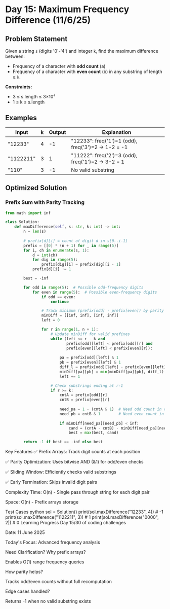 # Day 15: Maximum Frequency Difference (11/6/25)

## Problem Statement
Given a string `s` (digits '0'-'4') and integer `k`, find the maximum difference between:
- Frequency of a character with **odd count** (a)
- Frequency of a character with **even count** (b)
in any substring of length ≥ `k`.

**Constraints:**
- 3 ≤ s.length ≤ 3×10⁴
- 1 ≤ k ≤ s.length

## Examples
| Input       | k | Output | Explanation                          |
|-------------|---|--------|--------------------------------------|
| "12233"     | 4 | -1     | "12233": freq('1')=1 (odd), freq('3')=2 → 1-2 = -1 |
| "1122211"   | 3 | 1      | "11222": freq('2')=3 (odd), freq('1')=2 → 3-2 = 1 |
| "110"       | 3 | -1     | No valid substring                   |

## Optimized Solution
### Prefix Sum with Parity Tracking
```python
from math import inf

class Solution:
    def maxDifference(self, s: str, k: int) -> int:
        n = len(s)
        
        # prefix[d][i] = count of digit d in s[0..i-1]
        prefix = [[0] * (n + 1) for _ in range(5)]
        for i, ch in enumerate(s, 1):
            d = int(ch)
            for dig in range(5):
                prefix[dig][i] = prefix[dig][i - 1]
            prefix[d][i] += 1

        best = -inf

        for odd in range(5):  # Possible odd-frequency digits
            for even in range(5):  # Possible even-frequency digits
                if odd == even:
                    continue

                # Track minimum (prefix[odd] - prefix[even]) by parity
                minDiff = [[inf, inf], [inf, inf]]
                left = 0

                for r in range(1, n + 1):
                    # Update minDiff for valid prefixes
                    while (left <= r - k and
                           prefix[odd][left] < prefix[odd][r] and
                           prefix[even][left] < prefix[even][r]):
                        
                        pa = prefix[odd][left] & 1
                        pb = prefix[even][left] & 1
                        diff_l = prefix[odd][left] - prefix[even][left]
                        minDiff[pa][pb] = min(minDiff[pa][pb], diff_l)
                        left += 1

                    # Check substrings ending at r-1
                    if r >= k:
                        cntA = prefix[odd][r]
                        cntB = prefix[even][r]
                        
                        need_pa = 1 - (cntA & 1)  # Need odd count in window
                        need_pb = cntB & 1        # Need even count in window
                        
                        if minDiff[need_pa][need_pb] < inf:
                            cand = (cntA - cntB) - minDiff[need_pa][need_pb]
                            best = max(best, cand)

        return -1 if best == -inf else best
```
Key Features
✅ Prefix Arrays: Track digit counts at each position

✅ Parity Optimization: Uses bitwise AND (&1) for odd/even checks

✅ Sliding Window: Efficiently checks valid substrings

✅ Early Termination: Skips invalid digit pairs

Complexity
Time: O(n) - Single pass through string for each digit pair

Space: O(n) - Prefix arrays storage

Test Cases
python
sol = Solution()
print(sol.maxDifference("12233", 4))    # -1
print(sol.maxDifference("1122211", 3))  # 1
print(sol.maxDifference("0000", 2))     # 0
Learning Progress
Day 15/30 of coding challenges

Date: 11 June 2025

Today's Focus: Advanced frequency analysis

Need Clarification?
Why prefix arrays?

Enables O(1) range frequency queries

How parity helps?

Tracks odd/even counts without full recomputation

Edge cases handled?

Returns -1 when no valid substring exists
